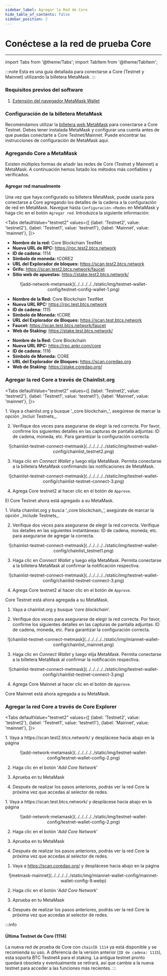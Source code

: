 ```yaml
---
sidebar_label: Agregar la Red de Core
hide_table_of_contents: false
sidebar_position: 2
---
```


# Conéctese a la red de prueba Core

---

import Tabs from '@theme/Tabs';
import TabItem from '@theme/TabItem';

:::note
Esta es una guía detallada para conectarse a Core (Testnet y Mainnet) utilizando la billetera MetaMask.
:::

### Requisitos previos del software

1. [Extensión del navegador MetaMask Wallet](https://metamask.io/)

### Configuración de la billetera MetaMask

Recomendamos utilizar la [billetera web MetaMask](https://metamask.io/) para conectarse a Core Testnet. Debes tener instalada MetaMask y configurar una cuenta antes de que puedas conectarte a Core Testnet/Mainnet. Puede encontrar las instrucciones de configuración de MetaMask aquí.

### Agregando Core a MetaMask

Existen múltiples formas de añadir las redes de Core (Testnet y Mainnet) a MetaMask. A continuación hemos listado los métodos más confiables y verificados.

#### Agregar red manualmente

Una vez que haya configurado su billetera MetaMask, puede usarla para conectarse a Core agregando los detalles de la cadena a la configuración de red en MetaMask. Navegue hasta `Configuración->Redes` en MetaMask y haga clic en el botón `Agregar red`. Introduzca la siguiente información:

<Tabs defaultValue="testnet2" values={[
{label: 'Testnet2', value: 'testnet2'},
{label: 'Testnet1', value: 'testnet1'},
{label: 'Mainnet', value: 'mainnet'},
]}>

<TabItem value="testnet2">

- **Nombre de la red:** Core Blockchain TestNet
- **Nueva URL de RPC:** https://rpc.test2.btcs.network
- **ID de cadena:** 1114
- **Símbolo de moneda:** tCORE2
- **URL del Explorador de bloques:** https://scan.test2.btcs.network
- **Grifo:** https://scan.test2.btcs.network/faucet
- **Sitio web de apuestas:** https://stake.test2.btcs.network/

<p align="center" style={{zoom:"60%"}}>
![add-network-metamask](../../../../../static/img/testnet-wallet-config/testnet-config-wallet-1.png)
</p>

</TabItem>
<TabItem value="testnet1">

- **Nombre de la Red:** Core Blockchain TestNet
- **Nueva URL RPC:** https://rpc.test.btcs.network
- **ID de cadena:** 1115
- **Símbolo de Moneda:** tCORE
- **URL del Explorador de Bloques:** https://scan.test.btcs.network
- **Faucet:** https://scan.test.btcs.network/faucet
- **Web de Staking:** https://stake.test.btcs.network/

</TabItem>

<TabItem value="mainnet">

- **Nombre de la Red:** Core Blockchain
- **Nueva URL RPC:** https://rpc.ankr.com/core
- **ID de cadena:** 1116
- **Símbolo de Moneda:** CORE
- **URL del Explorador de Bloques:** https://scan.coredao.org
- **Web de Staking:** https://stake.coredao.org/

</TabItem>

</Tabs>

### Agregar la red Core a través de Chainlist.org

<Tabs defaultValue="testnet2" values={[
{label: 'Testnet2', value: 'testnet2'},
{label: 'Testnet1', value: 'testnet1'},
{label: 'Mainnet', value: 'mainnet'},
]}>

<TabItem value="testnet2">
1. Vaya a chainlist.org y busque '_core blockchain_', asegúrese de marcar la opción _Incluir Testnets_.

2. Verifique dos veces para asegurarse de elegir la red correcta. Por favor, confirme los siguientes detalles en las capturas de pantalla adjuntas: ID de cadena, moneda, etc. Para garantizar la configuración correcta.

<p align="center" style={{zoom:"40%"}}>
![chainlist-testnet-connect-metmask](../../../../../static/img/testnet-wallet-config/chainlist_testnet2.png)
</p>

3. Haga clic en _Connect Wallet_ y luego elija MetaMask. Permita conectarse a la billetera MetaMask confirmando las notificaciones de MetaMask.

<p align="center" style={{zoom:"40%"}}>
![chainlist-testnet-connect-metmask](../../../../../static/img/testnet-wallet-config/chainlist-testnet-connect-3.png)
</p>

4. Agrega Core testnet2 al hacer clic en el botón de `Approve`.

El Core Testnet ahora está agregado a su MetaMask.

</TabItem>

<TabItem value="testnet1">
1. Visita chainlist.org y busca ‘_core blockchain_’, asegúrate de marcar la opción _Include Testnets_.

2. Verifique dos veces para asegurarse de elegir la red correcta. Verifique los detalles en las siguientes instantáneas: ID de cadena, moneda, etc. para asegurarse de agregar la correcta.

<p align="center" style={{zoom:"40%"}}>
![chainlist-testnet-connect-metmask](../../../../../static/img/testnet-wallet-config/chainlist_testnet1.png)
</p>

3. Haga clic en _Connect Wallet_ y luego elija MetaMask. Permita conectarse a la billetera MetaMask al confirmar la notificación respectiva.

<p align="center" style={{zoom:"40%"}}>
![chainlist-testnet-connect-metmask](../../../../../static/img/testnet-wallet-config/chainlist-testnet-connect-3.png)
</p>

4. Agrega Core testnet2 al hacer clic en el botón de `Approve`.

Core Testnet está ahora agregada a su MetaMask.

</TabItem>

<TabItem value="mainnet">

1. Vaya a chainlist.org y busque ‘_core blockchain_’.

2. Verifique dos veces para asegurarse de elegir la red correcta. Por favor, confirme los siguientes detalles en las capturas de pantalla adjuntas: ID de cadena, moneda, etc. Para garantizar la configuración correcta.

<p align="center" style={{zoom:"40%"}}>
![chainlist-testnet-connect-metmask](../../../../../static/img/miannet-wallet-config/chainlist_mainnet.png)
</p>

3. Haga clic en _Connect Wallet_ y luego elija MetaMask. Permita conectarse a la billetera MetaMask al confirmar la notificación respectiva.

<p align="center" style={{zoom:"40%"}}>
![chainlist-testnet-connect-metmask](../../../../../static/img/testnet-wallet-config/chainlist-testnet-connect-3.png)
</p>

4. Agrega Core Mainnet al hacer clic en el botón de `Approve`.

Core Mainnet está ahora agregada a su MetaMask.

</TabItem>

</Tabs>

### Agregar la red Core a través de Core Explorer

<Tabs defaultValue="testnet2" values={[
{label: 'Testnet2', value: 'testnet2'},
{label: 'Testnet1', value: 'testnet1'},
{label: 'Mainnet', value: 'mainnet'},
]}>

<TabItem value="testnet2">
1. Vaya a https://scan.test2.btcs.network/ y desplácese hacia abajo en la página

<p align="center" style={{zoom:"60%"}}>
![add-network-metamask](../../../../../static/img/testnet-wallet-config/testnet-wallet-config-2.png)
</p>

2. Haga clic en el botón ‘_Add Core Network_’

3. Aprueba en tu MetaMask

4. Después de realizar los pasos anteriores, podrás ver la red Core la próxima vez que accedas al selector de redes.

</TabItem>

<TabItem value="testnet1">
1. Vaya a https://scan.test.btcs.network/ y desplácese hacia abajo en la página

<p align="center" style={{zoom:"60%"}}>
![add-network-metamask](../../../../../static/img/testnet-wallet-config/testnet-wallet-config-2.png)
</p>

2. Haga clic en el botón ‘_Add Core Network_’

3. Aprueba en tu MetaMask

4. Después de realizar los pasos anteriores, podrás ver la red Core la próxima vez que accedas al selector de redes.

</TabItem>

<TabItem value="mainnet">

1. Vaya a https://scan.coredao.org/ y desplácese hacia abajo en la página

<p align="center" style={{zoom:"60%"}}>
![metmask-mainnet](../../../../../static/img/miannet-wallet-config/mainnet-wallet-config-9.webp)
</p>

2. Haga clic en el botón ‘_Add Core Network_’

3. Aprueba en tu MetaMask

4. Después de realizar los pasos anteriores, podrás ver la red Core la próxima vez que accedas al selector de redes.

</TabItem>

</Tabs>

:::info

#### Última Testnet de Core (1114)

La nueva red de prueba de Core con `chainID 1114` ya está disponible y se recomienda su uso. A diferencia de la versión anterior (`ID de cadena: 1115`), esta soporta BTC Testnet4 para el staking. La antigua testnet pronto quedará obsoleta y eventualmente se retirará, así que cambie a la nueva testnet para acceder a las funciones más recientes.
:::
